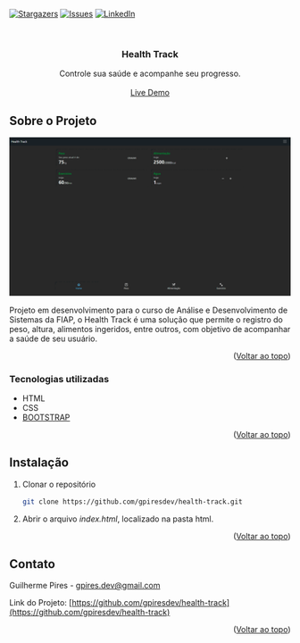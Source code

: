 <div id="top"></div>

[![Stargazers][stars-shield]][stars-url]
[![Issues][issues-shield]][issues-url]
[![LinkedIn][linkedin-shield]][linkedin-url]


<br />
<div align="center">
  <h3 align="center">Health Track</h3>

  <p align="center">
    Controle sua saúde e acompanhe seu progresso.
    <br />
    <br />
    <a href="https://stoic-lumiere-e314d0.netlify.app">Live Demo</a>
  </p>
</div>

## Sobre o Projeto

[![Health Track][product-screenshot]](https://stoic-lumiere-e314d0.netlify.app)

Projeto em desenvolvimento para o curso de Análise e Desenvolvimento de Sistemas da FIAP, o Health Track é uma solução que permite o registro do peso, altura, alimentos ingeridos, entre outros, com objetivo de acompanhar a saúde de seu usuário.

<p align="right">(<a href="#top">Voltar ao topo</a>)</p>



### Tecnologias utilizadas

* HTML
* CSS
* [BOOTSTRAP](https://getbootstrap.com/)

<p align="right">(<a href="#top">Voltar ao topo</a>)</p>



<!-- GETTING STARTED -->
## Instalação

1. Clonar o repositório
   ```sh
   git clone https://github.com/gpiresdev/health-track.git
   ```
2. Abrir o arquivo _index.html_, localizado na pasta html.


<p align="right">(<a href="#top">Voltar ao topo</a>)</p>

## Contato

Guilherme Pires - gpires.dev@gmail.com

Link do Projeto: [https://github.com/gpiresdev/health-track](https://github.com/gpiresdev/health-track)

<p align="right">(<a href="#top">Voltar ao topo</a>)</p>


[stars-shield]: https://img.shields.io/github/stars/gpiresdev/health-track
[stars-url]: https://github.com/gpiresdev/health-track/stargazers
[issues-shield]: https://img.shields.io/github/issues/gpiresdev/health-track
[issues-url]: https://github.com/gpiresdev/health-track/issues
[linkedin-shield]: https://img.shields.io/badge/-LinkedIn-black.svg?style=for-the-badge&logo=linkedin&colorB=555
[linkedin-url]: https://linkedin.com/in/gpiresdev
[product-screenshot]: img/ht-gif.gif